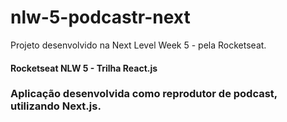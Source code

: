 # nlw-5-podcastr-next
Projeto desenvolvido na Next Level Week 5 - pela Rocketseat.

#### Rocketseat NLW 5 - Trilha React.js

### Aplicação desenvolvida como reprodutor de podcast, utilizando Next.js.
